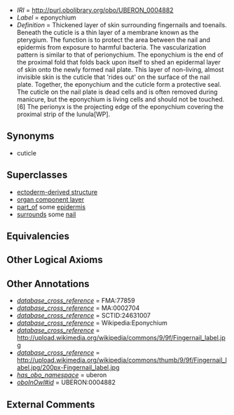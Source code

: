  * *IRI* = http://purl.obolibrary.org/obo/UBERON_0004882
 * *Label* = eponychium
 * *Definition* = Thickened layer of skin surrounding fingernails and toenails. Beneath the cuticle is a thin layer of a membrane known as the pterygium. The function is to protect the area between the nail and epidermis from exposure to harmful bacteria. The vascularization pattern is similar to that of perionychium. The eponychium is the end of the proximal fold that folds back upon itself to shed an epidermal layer of skin onto the newly formed nail plate. This layer of non-living, almost invisible skin is the cuticle that 'rides out' on the surface of the nail plate. Together, the eponychium and the cuticle form a protective seal. The cuticle on the nail plate is dead cells and is often removed during manicure, but the eponychium is living cells and should not be touched.[6] The perionyx is the projecting edge of the eponychium covering the proximal strip of the lunula[WP].

## Synonyms

 * cuticle

## Superclasses

 * [ectoderm-derived structure](../../UBERON/21/UBERON_0004121.md)
 * [organ component layer](../../UBERON/23/UBERON_0004923.md)
 * [part_of](../../BFO/50/BFO_0000050.md) some [epidermis](../../UBERON/03/UBERON_0001003.md)
 * [surrounds](../../RO/21/RO_0002221.md) some [nail](../../UBERON/05/UBERON_0001705.md)

## Equivalencies


## Other Logical Axioms


## Other Annotations

 * *[database_cross_reference](../../ef/oboInOwl#hasDbXref.md)* = FMA:77859
 * *[database_cross_reference](../../ef/oboInOwl#hasDbXref.md)* = MA:0002704
 * *[database_cross_reference](../../ef/oboInOwl#hasDbXref.md)* = SCTID:24631007
 * *[database_cross_reference](../../ef/oboInOwl#hasDbXref.md)* = Wikipedia:Eponychium
 * *[database_cross_reference](../../ef/oboInOwl#hasDbXref.md)* = http://upload.wikimedia.org/wikipedia/commons/9/9f/Fingernail_label.jpg
 * *[database_cross_reference](../../ef/oboInOwl#hasDbXref.md)* = http://upload.wikimedia.org/wikipedia/commons/thumb/9/9f/Fingernail_label.jpg/200px-Fingernail_label.jpg
 * *[has_obo_namespace](../../ce/oboInOwl#hasOBONamespace.md)* = uberon
 * *[oboInOwl#id](../../id/oboInOwl#id.md)* = UBERON:0004882

## External Comments


